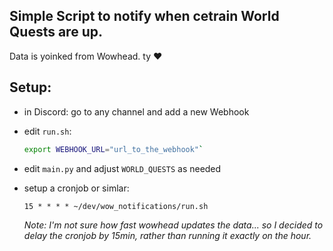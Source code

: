 ## Simple Script to notify when cetrain World Quests are up.

Data is yoinked from Wowhead. ty ♥


## Setup:


- in Discord: go to any channel and add a new Webhook

- edit `run.sh`:
    ```sh
    export WEBHOOK_URL="url_to_the_webhook"`
    ```

- edit  `main.py` and adjust `WORLD_QUESTS` as needed

- setup a cronjob or simlar:
  ```cron
  15 * * * * ~/dev/wow_notifications/run.sh
  ```
  *Note: I'm not sure how fast wowhead updates the data... so I decided to delay the
  cronjob by 15min, rather than running it exactly on the hour.*

